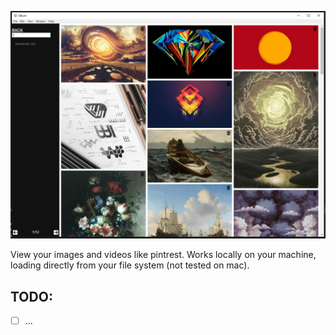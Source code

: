 ![ImageViewer](https://raw.githubusercontent.com/wigsnes/ImageViewer/main/imageViewer.PNG)

View your images and videos like pintrest. Works locally on your machine, loading directly from your file system (not tested on mac).

## TODO:
- [ ] ...
